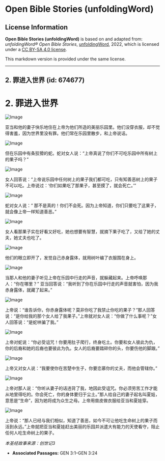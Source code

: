 # Open Bible Stories (unfoldingWord)

## License Information

**Open Bible Stories (unfoldingWord)** is based on and adapted from: _unfoldingWord® Open Bible Stories_, [unfoldingWord](https://unfoldingword.org/utw), 2022, which is licensed under a [CC BY-SA 4.0 license](https://creativecommons.org/licenses/by-sa/4.0/legalcode.en).

This markdown version is provided under the same license.



--------------------------------

## 2. 罪进入世界 (id: 674677)

2\. 罪进入世界
=========

![Image](https://cdn.door43.org/obs/jpg/360px/obs-en-02-01.jpg?direct&)

亚当和他的妻子快乐地住在上帝为他们所造的美丽乐园里。他们没穿衣服，却不觉得害羞，因为世界里没有罪。他们常在乐园里散步，和上帝说话。

![Image](https://cdn.door43.org/obs/jpg/360px/obs-en-02-02.jpg?direct&)

但在乐园中有条狡猾的蛇。蛇对女人说：“上帝真说了你们不可吃乐园中所有树上的果子吗？”

![Image](https://cdn.door43.org/obs/jpg/360px/obs-en-02-03.jpg?direct&)

女人回答说：“上帝说乐园中任何树上的果子我们都可吃，只有知善恶树上的果子不可以吃。上帝说过：‘你们如果吃了那果子，甚至摸了，就会死亡。’”

![Image](https://cdn.door43.org/obs/jpg/360px/obs-en-02-04.jpg?direct&)

蛇对女人说：“ 那不是真的！你们不会死。因为上帝知道，你们只要吃了这果子，就会像上帝一样知道善恶。”

![Image](https://cdn.door43.org/obs/jpg/360px/obs-en-02-05.jpg?direct&)

女人看那果子实在好看又好吃，她也想要有智慧，就摘下果子吃了，又给了她的丈夫，她丈夫也吃了。

![Image](https://cdn.door43.org/obs/jpg/360px/obs-en-02-06.jpg?direct&)

他们的眼立即开了，发觉自己赤身露体，就用树叶编了衣服围在身上。

![Image](https://cdn.door43.org/obs/jpg/360px/obs-en-02-07.jpg?direct&)

当那人和他的妻子听见上帝在乐园中行走的声音，就躲藏起来。上帝呼唤那人：“你在哪里？” 亚当回答说：“我听到了你在乐园中行走的声音就害怕，因为我赤身露体，就藏了起来。”

![Image](https://cdn.door43.org/obs/jpg/360px/obs-en-02-08.jpg?direct&)

上帝说：“谁告诉你，你赤身露体呢？莫非你吃了我禁止你吃的果子？”那人回答说：“是你给我的那个女人给了我果子。”上帝就对女人说：“你做了什么事呢？”女人回答说：“是蛇哄骗了我。”

![Image](https://cdn.door43.org/obs/jpg/360px/obs-en-02-09.jpg?direct&)

上帝对蛇说：“你必受诅咒！你要用肚子爬行，终身吃土。你要和女人彼此为仇，你的后裔和她的后裔也要彼此为仇。女人的后裔要踏碎你的头，你要伤他的脚跟。”

![Image](https://cdn.door43.org/obs/jpg/360px/obs-en-02-10.jpg?direct&)

上帝又对女人说：“我要使你在苦楚中生子，你要恋慕你的丈夫，而他会管辖你。”

![Image](https://cdn.door43.org/obs/jpg/360px/obs-en-02-11.jpg?direct&)

上帝对那人说：“你听从妻子的话违背了我，地因此受诅咒。你必须劳苦工作才能从地里得吃的。你会死亡，你的身体要归于尘土。”那人给自己的妻子起名叫夏娃，意思是“生命”，因为她将成为众生之母。上帝用兽皮做衣服给亚当和夏娃穿。

![Image](https://cdn.door43.org/obs/jpg/360px/obs-en-02-12.jpg?direct&)

上帝说：“那人已经与我们相似，知道了善恶，如今不可让他吃生命树上的果子而活到永远。”上帝就把亚当和夏娃赶出美丽的乐园并派遣大有能力的天使看守，阻止任何人吃生命树上的果子。

*本圣经故事来源：创世记3*

* **Associated Passages:** GEN 3:1–GEN 3:24

